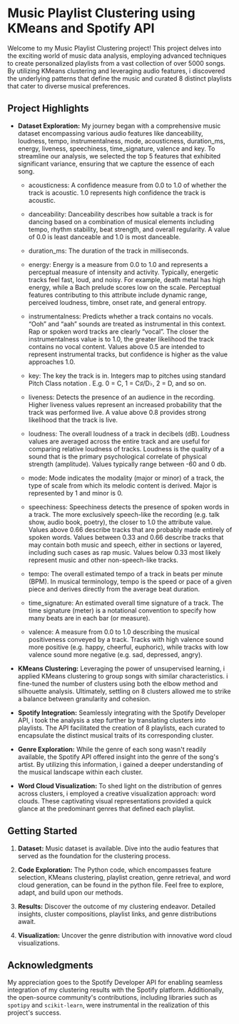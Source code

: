 # Music Playlist Clustering using KMeans and Spotify API


Welcome to my Music Playlist Clustering project! This project delves into the exciting world of music data analysis, employing advanced techniques to create personalized playlists from a vast collection of over 5000 songs. By utilizing KMeans clustering and leveraging audio features, i discovered the underlying patterns that define the music and curated 8 distinct playlists that cater to diverse musical preferences.

## Project Highlights

- **Dataset Exploration:** My journey began with a comprehensive music dataset encompassing various audio features like danceability, loudness, tempo, instrumentalness, mode, acousticness, duration_ms, energy, liveness, speechiness, time_signature, valence and key. To streamline our analysis, we selected the top 5 features that exhibited significant variance, ensuring that we capture the essence of each song.
  - acousticness: A confidence measure from 0.0 to 1.0 of whether the track is acoustic. 1.0 represents high confidence the track is acoustic.
    
  - danceability: Danceability describes how suitable a track is for dancing based on a combination of musical elements including tempo, rhythm stability, beat strength, and overall regularity. A value of 0.0 is least danceable and 1.0 is most danceable.
  - duration_ms: The duration of the track in milliseconds.
  - energy: Energy is a measure from 0.0 to 1.0 and represents a perceptual measure of intensity and activity. Typically, energetic tracks feel fast, loud, and noisy. For example, death metal has high energy, while a Bach prelude scores low on the scale. Perceptual features contributing to this attribute include dynamic range, perceived loudness, timbre, onset rate, and general entropy.
  - instrumentalness: Predicts whether a track contains no vocals. “Ooh” and “aah” sounds are treated as instrumental in this context. Rap or spoken word tracks are clearly “vocal”. The closer the instrumentalness value is to 1.0, the greater likelihood the track contains no vocal content. Values above 0.5 are intended to represent instrumental tracks, but confidence is higher as the value approaches 1.0.
  - key: The key the track is in. Integers map to pitches using standard Pitch Class notation . E.g. 0 = C, 1 = C♯/D♭, 2 = D, and so on.
  - liveness: Detects the presence of an audience in the recording. Higher liveness values represent an increased probability that the track was performed live. A value above 0.8 provides strong likelihood that the track is live.
  - loudness: The overall loudness of a track in decibels (dB). Loudness values are averaged across the entire track and are useful for comparing relative loudness of tracks. Loudness is the quality of a sound that is the primary psychological correlate of physical strength (amplitude). Values typically range between -60 and 0 db.
  - mode: Mode indicates the modality (major or minor) of a track, the type of scale from which its melodic content is derived. Major is represented by 1 and minor is 0.
  - speechiness: Speechiness detects the presence of spoken words in a track. The more exclusively speech-like the recording (e.g. talk show, audio book, poetry), the closer to 1.0 the attribute value. Values above 0.66 describe tracks that are probably made entirely of spoken words. Values between 0.33 and 0.66 describe tracks that may contain both music and speech, either in sections or layered, including such cases as rap music. Values below 0.33 most likely represent music and other non-speech-like tracks.
  - tempo: The overall estimated tempo of a track in beats per minute (BPM). In musical terminology, tempo is the speed or pace of a given piece and derives directly from the average beat duration.
  - time_signature: An estimated overall time signature of a track. The time signature (meter) is a notational convention to specify how many beats are in each bar (or measure).
  - valence: A measure from 0.0 to 1.0 describing the musical positiveness conveyed by a track. Tracks with high valence sound more positive (e.g. happy, cheerful, euphoric), while tracks with low valence sound more negative (e.g. sad, depressed, angry).

- **KMeans Clustering:** Leveraging the power of unsupervised learning, i applied KMeans clustering to group songs with similar characteristics. i fine-tuned the number of clusters using both the elbow method and silhouette analysis. Ultimately, settling on 8 clusters allowed me to strike a balance between granularity and cohesion.

- **Spotify Integration:** Seamlessly integrating with the Spotify Developer API, i took the analysis a step further by translating clusters into playlists. The API facilitated the creation of 8 playlists, each curated to encapsulate the distinct musical traits of its corresponding cluster.

- **Genre Exploration:** While the genre of each song wasn't readily available, the Spotify API offered insight into the genre of the song's artist. By utilizing this information, i gained a deeper understanding of the musical landscape within each cluster.

- **Word Cloud Visualization:** To shed light on the distribution of genres across clusters, i employed a creative visualization approach: word clouds. These captivating visual representations provided a quick glance at the predominant genres that defined each playlist.

## Getting Started

1. **Dataset:** Music dataset is available. Dive into the audio features that served as the foundation for the clustering process.

2. **Code Exploration:** The Python code, which encompasses feature selection, KMeans clustering, playlist creation, genre retrieval, and word cloud generation, can be found in the python file. Feel free to explore, adapt, and build upon our methods.

3. **Results:** Discover the outcome of my clustering endeavor. Detailed insights, cluster compositions, playlist links, and genre distributions await.

4. **Visualization:** Uncover the genre distribution with innovative word cloud visualizations.

## Acknowledgments

My appreciation goes to the Spotify Developer API for enabling seamless integration of my clustering results with the Spotify platform. Additionally, the open-source community's contributions, including libraries such as `spotipy` and `scikit-learn`, were instrumental in the realization of this project's success.
